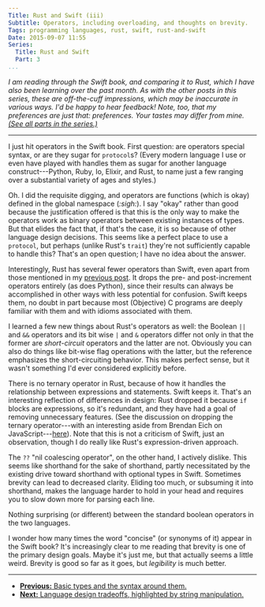 ```yaml
---
Title: Rust and Swift (iii)
Subtitle: Operators, including overloading, and thoughts on brevity.
Tags: programming languages, rust, swift, rust-and-swift
Date: 2015-09-07 11:55
Series:
  Title: Rust and Swift
  Part: 3
...
```


<i class="editorial">I am reading through the Swift book, and comparing it to Rust, which I have also been learning over the past month. As with the other posts in this series, these are off-the-cuff impressions, which may be inaccurate in various ways. I'd be happy to hear feedback! Note, too, that my preferences are just that: preferences. Your tastes may differ from mine. [(See all parts in the series.)][series]</i>

[series]: /rust-and-swift.html

---

I just hit operators in the Swift book. First question: are operators special syntax, or are they sugar for `protocol`s? (Every modern language I use or even have played with handles them as sugar for another language construct---Python, Ruby, Io, Elixir, and Rust, to name just a few ranging over a substantial variety of ages and styles.)

Oh. I did the requisite digging, and operators are functions (which is okay) defined in the global namespace (_:sigh:_). I say "okay" rather than good because the justification offered is that this is the only way to make the operators work as binary operators between existing instances of types. But that elides the fact that, if that's the case, it is so because of other language design decisions. This seems like a perfect place to use a `protocol`, but perhaps (unlike Rust's `trait`) they're not sufficiently capable to handle this? That's an open question; I have no idea about the answer.

Interestingly, Rust has several fewer operators than Swift, even apart from those mentioned in my [previous post][2]. It drops the pre- and post-increment operators entirely (as does Python), since their results can always be accomplished in other ways with less potential for confusion. Swift keeps them, no doubt in part because most (Objective) C programs are deeply familiar with them and with idioms associated with them.

I learned a few new things about Rust's operators as well: the Boolean `||` and `&&` operators and its bit wise `|` and `&` operators differ not only in that the former are *short-circuit* operators and the latter are not. Obviously you can also do things like bit-wise flag operations with the latter, but the reference emphasizes the short-circuiting behavior. This makes perfect sense, but it wasn't something I'd ever considered explicitly before.

There is no ternary operator in Rust, because of how it handles the relationship between expressions and statements. Swift keeps it. That's an interesting reflection of differences in design: Rust dropped it because `if` blocks are expressions, so it's redundant, and they have had a goal of removing unnecessary features. (See the discussion on dropping the ternary operator---with an interesting aside from Brendan Eich on JavaScript---[here][#1698]). Note that this is not a criticism of Swift, just an observation, though I do really like Rust's expression-driven approach.

The `??` "nil coalescing operator", on the other hand, I actively dislike. This seems like shorthand for the sake of shorthand, partly necessitated by the existing drive toward shorthand with optional types in Swift. Sometimes brevity can lead to decreased clarity. Eliding too much, or subsuming it into shorthand, makes the language harder to hold in your head and requires you to slow down more for parsing each line.

Nothing surprising (or different) between the standard boolean operators in the two languages.

I wonder how many times the word "concise" (or synonyms of it) appear in the Swift book? It's increasingly clear to me reading that brevity is one of the primary design goals. Maybe it's just me, but that actually seems a little weird. Brevity is good so far as it goes, but *legibility* is much better.

[#1698]: https://github.com/rust-lang/rust/issues/1698

---

- [**Previous:** Basic types and the syntax around them.][2]
- [**Next:** Language design tradeoffs, highlighted by string manipulation.][4]

[2]: http://www.chriskrycho.com/2015/rust-and-swift-ii.html
[4]: http://www.chriskrycho.com/2015/rust-and-swift-iv.html
